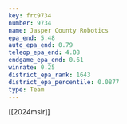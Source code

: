 ```yaml
---
key: frc9734
number: 9734
name: Jasper County Robotics
epa_end: 5.48
auto_epa_end: 0.79
teleop_epa_end: 4.08
endgame_epa_end: 0.61
winrate: 0.25
district_epa_rank: 1643
district_epa_percentile: 0.0877
type: Team
---
```

[[2024mslr]]
